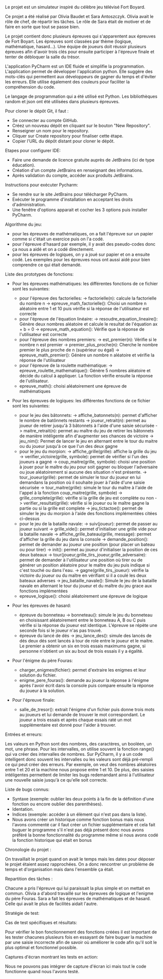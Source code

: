 Le projet est un simulateur inspiré du célèbre jeu télévisé Fort Boyard.

Ce projet a été réalisé par Olivia Baudet et Sara Antoszczyk. Olivia avait le rôle de chef, de répartir les tâches. Le rôle de Sara était de motiver et de faire en sorte que tout se passe bien.

Le projet contient donc plusieurs épreuves qui s'apparentent aux épreuves de Fort Boyart. Les épreuves sont classées par thème (logique, mathématique, hasard...). Une équipe de joueurs doit réussir plusieurs épreuves afin d'avoir trois clés pour ensuite participer à l'épreuve finale et tenter de débloquer la salle du trésor.

L'application PyCharm est un IDE fluide et simplifie la programmation. L'application permet de développer l'application python. Elle suggère des mots-clés qui permettent aux développeurs de gagner du temps et d'éviter les erreurs. Elle utilise également des couleurs pour faciliter la compréhension du code.

Le langage de programmation qui a été utilisé est Python. Les bibliothèques random et json ont été utilisées dans plusieurs épreuves.

Pour cloner le dépôt Git, il faut :
* Se connecter au compte GitHub.
* Créez un nouveau dépôt en cliquant sur le bouton "New Repository".
* Renseigner un nom pour le repository.
* Cliquer sur Create repository pour finaliser cette étape.
* Copier l'URL du dépôt distant pour cloner le dépôt.

Etapes pour configurer IDE:
* Faire une demande de licence gratuite auprès de JetBrains (ici de type éducation).
* Création d'un compte JetBrains en renseignant des informations.
* Après validation du compte, accéder aux produits JetBrains.

Instructions pour exécuter Pycharm:
* Se rendre sur le site JetBrains pour télécharger PyCharm.
* Exécuter le programme d'installation en acceptant les droits d'administration.
* Une fenêtre d'options apparait et cocher les 3 options puis installer PyCharm.

Algorithme du jeu:
* pour les épreuves de mathématiques, on a fait l'épreuve sur un papier comme si c'était un exercice puis on l'a codé.
* pour l'épreuve d'hasard par exemple, il y avait des pseudo-codes donc ça nous a aidé et on a codé directement.
* pour les épreuves de logiques, on y a joué sur papier et on a ensuite codé.
Les exemples pour les épreuves nous ont aussi aidé pour bien comprendre ce qui était demandé.

Liste des prototypes de fonctions:

* Pour les épreuves mathématiques: les différentes fonctions de ce fichier sont les suivantes: 
  - pour l'épreuve des factorielles: 
    -> factorielle(n): calcule la factorielle du nombre n
    -> epreuve_math_factorielle(): Choisi un nombre n aléatoire entre 1 et 10 puis vérifie si la réponse de l'utilisateur est correcte
  - pour l'épreuve de l'équation linéaire: 
    -> resoudre_equation_lineaire(): Génère deux nombres aléatoire et calcule le resultat de l'équation ax + b = 0
    -> epreuve_math_equation(): Vérifie que la réponse de l'utilisateur est correcte
  - pour l'épreuve des nombres premiers: 
    -> est_premier(n): Vérifie si le nombre n est premier
    -> premier_plus_proche(n): Cherche le nombre premier le plus proche de n (supérieur ou égal)
    -> epreuve_math_premier(): Génère un nombre n aléatoire et vérifie la réponse de l'utilisateur
  - pour l'épreuve de la roulette mathématique: 
    -> epreuve_roulette_mathematique(): Génère 5 nombres aléatoire et décide du calcul à appliquer. La fonction vérifie ensuite la réponse de l'utilisateur.
  - epreuve_math(): choisi aléatoirement une épreuve de mathématiques

* Pour les épreuves de logiques: les différentes fonctions de ce fichier sont les suivantes: 
  - pour le jeu des bâtonnets:
    -> affiche_batonnets(n): permet d'afficher le nombre de batônnets restants
    -> joueur_retrait(n): permet au joueur de retirer jusqu'à 3 bâtonnets à l'aide d'une saisie sécurisée
    -> maitre_retrait(n): permet au maître du jeu de retirer les bâtonnets de manière intéligente afin d'augmenter ses chances de victoire
    -> jeu_nim(): Permet de lancer le jeu en alternant entre le tour du maitre ou du joueur jusqu'à ce que l'un des deux gagne
  - pour le jeu du morpion:
    -> affiche_grille(grille): affiche la grille du jeu
    -> verifier_victoire(grille, symbole): permet de vérifier si l'un des joueurs a gagné
    -> coup_maitre(grille, symbole): choisi une position à jouer pour le maître du jeu pour soit gagner ou bloquer l'adversaire 
        ou joue aléatoirement si aucune des situation n'est présente.
    -> tour_joueur(grille): permet de simuler le tour du joueur en lui demandans la position où il souhaite jouer à l'aide d'une saisie sécurisée
    -> tour_maitre(grille): simule le tour du maître à l'aide de l'appel à la fonction coup_maitre(grille, symbole)
    -> grille_complete(grille): vérifie si la grille de jeu est complète ou non
    -> verifier_resultat(grille): vérifie si le joueur ou le maître gagne la partie ou si la grille est complete
    -> jeu_tictactoe(): permet de simuler le jeu du morpion à l'aide des fonctions implémentées citées ci-dessus
  - pour le jeu de la bataille navale:
    -> suiv(joueur): permet de passer au joueur suivant
    -> grille_vide(): permet d'initialiser une grille vide pour la bataille navale
    -> affiche_grille_bateau(grille, message): permet d'afficher la grille du jeu dans la console
    -> demande_position(): permet de demander au joueur une position (pour placer un bateau ou pour tirer)
    -> init(): permet au joueur d'initialiser la position de ces deux bateaux
    -> tour(joueur,grille_tirs_joueur,grille_adversaire): permet de demander à l'utilisateur une position où tirer 
        ou de générer un position aléatoire pour le maître du jeu puis indique si c'est touché ou dans l'eau.
    -> gagne(grille_tirs_joueur): vérifie la victoire du joueur ou du maître en vérifiant si il a coulé les deux bateaux adverses
    -> jeu_bataille_navale(): Simule le jeu de la bataille navale en alternant le tour du joueur et du maître du jeu grace aux fonctions implémentées
  - epreuve_logique(): choisi aléatoirement une épreuve de logique
  
* Pour les épreuves de hasard:
  - épreuve du bonneteau
    -> bonneteau(): simule le jeu du bonneteau en choisissant aléatoirement entre le bonneteau A, B ou C puis vérifie si la réponse du joueur est identique. 
        L'épreuve se répète une seconde fois si le joueur n'as pas trouvé.
  - épreuve du lancé de dés
    -> jeu_lance_des(): simule des lancés de dés deux dés sont lancés à tour de role entre le joueur et le maitre. 
        Le premier a obtenir un six en trois essais maximums gagne, si personne n'obtient un six au bout de trois essais il y a égalité.

* Pour l'énigme du père Fouras:
  - charger_enigmes(fichier): permet d'extraire les enigmes et leur solution du fichier.
  - enigme_pere_fouras(): demande au joueur la réponse à l'énigme après l'avoir écrit dans la console puis compare ensuite la réponse du joueur à la solution.

* Pour l'épreuve finale:
  - salle_de_tresor(): extrait l'énigme d'un fichier puis donne trois mots au joueurs et lui demande de trouver le mot correspondant.
      Le joueur a trois essais et après chaque essais raté un mot supplémentaire est donné pour l'aider à trouver.

Entrées et erreurs:

Les valeurs en Python sont des nombres, des caractères, un booléen, un mot, une phrase. Pour les intervalles, on utilise souvent la fonction range() qui va créer des intervalles de nombres.
Sur PyCharm, il y a un code intelligent donc souvent les intervalles ou les valeurs sont déjà pré-rempli ce qui peut créer des erreurs. Par exemple, on veut des nombres aléatoires entre 1 et 20 et la machine nous propose entre 1 et 10. 
De plus, des saisies intéligentes permettent de limiter les bugs redemandant ainsi à l'utilisateur une nouvelle saisie jusqu'à ce qu'elle soit correcte.

Liste de bugs connus:

* Syntaxe (exemple: oublier les deux points à la fin de la définition d'une fonction ou encore oublier des parenthèses).
* Identation.
* Indices (exemple: accéder à un élèment qui n'est pas dans la liste).
* Nous avons créer un historique comme fonction bonus mais nous l'avons commenté car il faut créer un fichier supplémentaire et cela fait buguer le programme s'il n'est pas déjà présent donc nous avons préféré la bonne fonctionnalité du programme même si nous avons codé la fonction historique qui etait en bonus

Chronologie du projet :

On travaillait le projet quand on avait le temps mais les dates pour déposer le projet étaient assez rapprochées. On a donc rencontrer un problème de temps et d'organisation mais dans l'ensemble ça était.

Repartition des tâches :

Chacune a pris l'épreuve qui lui paraissait la plus simple et on mettait en commun. Olivia a d'abord travaillé sur les épreuves de logique et l'enigme du père Fouras. Sara a fait les épreuves de mathématiques et de hasard.
Celle qui avait le plus de facilités aidait l'autre.

Stratégie de test:

Cas de test spécifiques et résultats:

Pour vérifier le bon fonctionnement des fonctions créées il est important de les tester chacunes plusieurs fois en essayant de faire buguer la machine par une saisie incorrecte afin de savoir où améliorer le code afin qu'il soit le plus optimal et fonctionnel possible.

Captures d'écran montrant les tests en action:

Nous ne pouvons pas intégrer de capture d'écran ici mais tout le code fonctionne quand nous l'avons testé.


